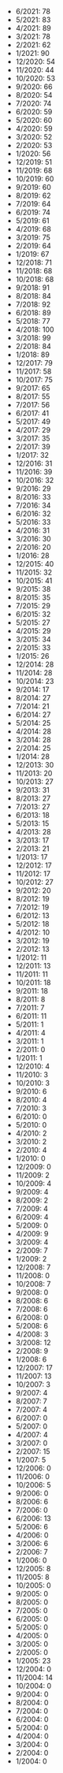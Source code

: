 *  6/2021: 78
*  5/2021: 83
*  4/2021: 89
*  3/2021: 78
*  2/2021: 62
*  1/2021: 90
*  12/2020: 54
*  11/2020: 44
*  10/2020: 53
*  9/2020: 66
*  8/2020: 54
*  7/2020: 74
*  6/2020: 59
*  5/2020: 60
*  4/2020: 59
*  3/2020: 52
*  2/2020: 53
*  1/2020: 56
*  12/2019: 51
*  11/2019: 68
*  10/2019: 60
*  9/2019: 60
*  8/2019: 62
*  7/2019: 64
*  6/2019: 74
*  5/2019: 61
*  4/2019: 68
*  3/2019: 75
*  2/2019: 64
*  1/2019: 67
*  12/2018: 71
*  11/2018: 68
*  10/2018: 68
*  9/2018: 91
*  8/2018: 84
*  7/2018: 92
*  6/2018: 89
*  5/2018: 77
*  4/2018: 100
*  3/2018: 99
*  2/2018: 84
*  1/2018: 89
*  12/2017: 79
*  11/2017: 58
*  10/2017: 75
*  9/2017: 65
*  8/2017: 55
*  7/2017: 56
*  6/2017: 41
*  5/2017: 49
*  4/2017: 29
*  3/2017: 35
*  2/2017: 39
*  1/2017: 32
*  12/2016: 31
*  11/2016: 39
*  10/2016: 32
*  9/2016: 29
*  8/2016: 33
*  7/2016: 34
*  6/2016: 32
*  5/2016: 33
*  4/2016: 31
*  3/2016: 30
*  2/2016: 20
*  1/2016: 28
*  12/2015: 40
*  11/2015: 32
*  10/2015: 41
*  9/2015: 38
*  8/2015: 35
*  7/2015: 29
*  6/2015: 32
*  5/2015: 27
*  4/2015: 29
*  3/2015: 34
*  2/2015: 33
*  1/2015: 26
*  12/2014: 28
*  11/2014: 28
*  10/2014: 23
*  9/2014: 17
*  8/2014: 27
*  7/2014: 21
*  6/2014: 27
*  5/2014: 25
*  4/2014: 28
*  3/2014: 28
*  2/2014: 25
*  1/2014: 28
*  12/2013: 30
*  11/2013: 20
*  10/2013: 27
*  9/2013: 31
*  8/2013: 27
*  7/2013: 27
*  6/2013: 18
*  5/2013: 15
*  4/2013: 28
*  3/2013: 17
*  2/2013: 21
*  1/2013: 17
*  12/2012: 17
*  11/2012: 17
*  10/2012: 27
*  9/2012: 20
*  8/2012: 19
*  7/2012: 19
*  6/2012: 13
*  5/2012: 18
*  4/2012: 10
*  3/2012: 19
*  2/2012: 13
*  1/2012: 11
*  12/2011: 13
*  11/2011: 11
*  10/2011: 18
*  9/2011: 18
*  8/2011: 8
*  7/2011: 7
*  6/2011: 11
*  5/2011: 1
*  4/2011: 4
*  3/2011: 1
*  2/2011: 0
*  1/2011: 1
*  12/2010: 4
*  11/2010: 3
*  10/2010: 3
*  9/2010: 6
*  8/2010: 4
*  7/2010: 3
*  6/2010: 0
*  5/2010: 0
*  4/2010: 2
*  3/2010: 2
*  2/2010: 4
*  1/2010: 0
*  12/2009: 0
*  11/2009: 2
*  10/2009: 4
*  9/2009: 4
*  8/2009: 2
*  7/2009: 4
*  6/2009: 4
*  5/2009: 0
*  4/2009: 9
*  3/2009: 4
*  2/2009: 7
*  1/2009: 2
*  12/2008: 7
*  11/2008: 0
*  10/2008: 7
*  9/2008: 0
*  8/2008: 6
*  7/2008: 6
*  6/2008: 0
*  5/2008: 6
*  4/2008: 3
*  3/2008: 12
*  2/2008: 9
*  1/2008: 6
*  12/2007: 17
*  11/2007: 13
*  10/2007: 3
*  9/2007: 4
*  8/2007: 7
*  7/2007: 4
*  6/2007: 0
*  5/2007: 0
*  4/2007: 4
*  3/2007: 0
*  2/2007: 15
*  1/2007: 5
*  12/2006: 0
*  11/2006: 0
*  10/2006: 5
*  9/2006: 0
*  8/2006: 6
*  7/2006: 0
*  6/2006: 13
*  5/2006: 6
*  4/2006: 0
*  3/2006: 6
*  2/2006: 7
*  1/2006: 0
*  12/2005: 8
*  11/2005: 8
*  10/2005: 0
*  9/2005: 0
*  8/2005: 0
*  7/2005: 0
*  6/2005: 0
*  5/2005: 0
*  4/2005: 0
*  3/2005: 0
*  2/2005: 0
*  1/2005: 23
*  12/2004: 0
*  11/2004: 14
*  10/2004: 0
*  9/2004: 0
*  8/2004: 0
*  7/2004: 0
*  6/2004: 0
*  5/2004: 0
*  4/2004: 0
*  3/2004: 0
*  2/2004: 0
*  1/2004: 0